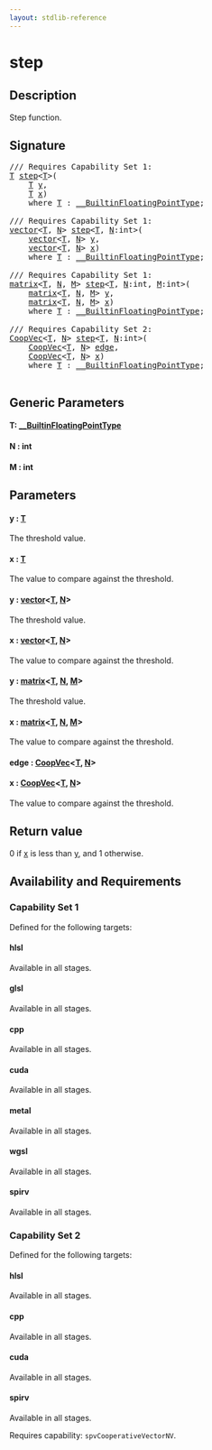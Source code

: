 ```yaml
---
layout: stdlib-reference
---
```


# step

## Description

Step function.



## Signature 

<pre>
/// Requires Capability Set 1:
<a href="step.html#typeparam-T" class="code_type">T</a> <a href="step.html">step</a>&lt;<a href="step.html#typeparam-T" class="code_type">T</a>&gt;(
    <a href="step.html#typeparam-T" class="code_type">T</a> <a href="step.html#decl-y" class="code_param">y</a>,
    <a href="step.html#typeparam-T" class="code_type">T</a> <a href="step.html#decl-x" class="code_param">x</a>)
    <span class='code_keyword'>where</span> <a href="step.html#typeparam-T" class="code_type">T</a> : <a href="index.html" class="code_type">__BuiltinFloatingPointType</a>;

/// Requires Capability Set 1:
<a href="index.html" class="code_type">vector</a>&lt;<a href="step.html#typeparam-T" class="code_type">T</a>, <a href="step.html#decl-N" class="code_var">N</a>&gt; <a href="step.html">step</a>&lt;<a href="step.html#typeparam-T" class="code_type">T</a>, <a href="step.html#decl-N" class="code_var">N</a>:<span class="code_keyword">int</span>&gt;(
    <a href="index.html" class="code_type">vector</a>&lt;<a href="step.html#typeparam-T" class="code_type">T</a>, <a href="step.html#decl-N" class="code_var">N</a>&gt; <a href="step.html#decl-y" class="code_param">y</a>,
    <a href="index.html" class="code_type">vector</a>&lt;<a href="step.html#typeparam-T" class="code_type">T</a>, <a href="step.html#decl-N" class="code_var">N</a>&gt; <a href="step.html#decl-x" class="code_param">x</a>)
    <span class='code_keyword'>where</span> <a href="step.html#typeparam-T" class="code_type">T</a> : <a href="index.html" class="code_type">__BuiltinFloatingPointType</a>;

/// Requires Capability Set 1:
<a href="index.html" class="code_type">matrix</a>&lt;<a href="step.html#typeparam-T" class="code_type">T</a>, <a href="step.html#decl-N" class="code_var">N</a>, <a href="step.html#decl-M" class="code_var">M</a>&gt; <a href="step.html">step</a>&lt;<a href="step.html#typeparam-T" class="code_type">T</a>, <a href="step.html#decl-N" class="code_var">N</a>:<span class="code_keyword">int</span>, <a href="step.html#decl-M" class="code_var">M</a>:<span class="code_keyword">int</span>&gt;(
    <a href="index.html" class="code_type">matrix</a>&lt;<a href="step.html#typeparam-T" class="code_type">T</a>, <a href="step.html#decl-N" class="code_var">N</a>, <a href="step.html#decl-M" class="code_var">M</a>&gt; <a href="step.html#decl-y" class="code_param">y</a>,
    <a href="index.html" class="code_type">matrix</a>&lt;<a href="step.html#typeparam-T" class="code_type">T</a>, <a href="step.html#decl-N" class="code_var">N</a>, <a href="step.html#decl-M" class="code_var">M</a>&gt; <a href="step.html#decl-x" class="code_param">x</a>)
    <span class='code_keyword'>where</span> <a href="step.html#typeparam-T" class="code_type">T</a> : <a href="index.html" class="code_type">__BuiltinFloatingPointType</a>;

/// Requires Capability Set 2:
<a href="index.html" class="code_type">CoopVec</a>&lt;<a href="step.html#typeparam-T" class="code_type">T</a>, <a href="step.html#decl-N" class="code_var">N</a>&gt; <a href="step.html">step</a>&lt;<a href="step.html#typeparam-T" class="code_type">T</a>, <a href="step.html#decl-N" class="code_var">N</a>:<span class="code_keyword">int</span>&gt;(
    <a href="index.html" class="code_type">CoopVec</a>&lt;<a href="step.html#typeparam-T" class="code_type">T</a>, <a href="step.html#decl-N" class="code_var">N</a>&gt; <a href="step.html#decl-edge" class="code_param">edge</a>,
    <a href="index.html" class="code_type">CoopVec</a>&lt;<a href="step.html#typeparam-T" class="code_type">T</a>, <a href="step.html#decl-N" class="code_var">N</a>&gt; <a href="step.html#decl-x" class="code_param">x</a>)
    <span class='code_keyword'>where</span> <a href="step.html#typeparam-T" class="code_type">T</a> : <a href="index.html" class="code_type">__BuiltinFloatingPointType</a>;

</pre>

## Generic Parameters

####  <a id="typeparam-T"></a>T: [\_\_BuiltinFloatingPointType](../interfaces/0_builtinfloatingpointtype-029hm/index)
####  <a id="decl-N"></a>N  : int
####  <a id="decl-M"></a>M  : int

## Parameters

####  <a id="decl-y"></a>y  : [T](step#typeparam-T)
The threshold value.

####  <a id="decl-x"></a>x  : [T](step#typeparam-T)
The value to compare against the threshold.

####  <a id="decl-y"></a>y  : [vector](../types/vector/index)\<[T](../types/vector/index#typeparam-T), [N](../types/vector/index#decl-N)\>
The threshold value.

####  <a id="decl-x"></a>x  : [vector](../types/vector/index)\<[T](../types/vector/index#typeparam-T), [N](../types/vector/index#decl-N)\>
The value to compare against the threshold.

####  <a id="decl-y"></a>y  : [matrix](../types/matrix/index)\<[T](../types/matrix/t-0), [N](../types/matrix/index#decl-N), [M](../types/matrix/index#decl-M)\>
The threshold value.

####  <a id="decl-x"></a>x  : [matrix](../types/matrix/index)\<[T](../types/matrix/t-0), [N](../types/matrix/index#decl-N), [M](../types/matrix/index#decl-M)\>
The value to compare against the threshold.

####  <a id="decl-edge"></a>edge  : [CoopVec](../types/coopvec-04/index)\<[T](../types/coopvec-04/index#typeparam-T), [N](../types/coopvec-04/index#decl-N)\>
####  <a id="decl-x"></a>x  : [CoopVec](../types/coopvec-04/index)\<[T](../types/coopvec-04/index#typeparam-T), [N](../types/coopvec-04/index#decl-N)\>
The value to compare against the threshold.


## Return value
0 if <span class='code'><a href="step.html#decl-x" class="code_param">x</a></span> is less than <span class='code'><a href="step.html#decl-y" class="code_param">y</a></span>, and 1 otherwise.


## Availability and Requirements

### Capability Set 1

Defined for the following targets:

#### hlsl
Available in all stages.

#### glsl
Available in all stages.

#### cpp
Available in all stages.

#### cuda
Available in all stages.

#### metal
Available in all stages.

#### wgsl
Available in all stages.

#### spirv
Available in all stages.


### Capability Set 2

Defined for the following targets:

#### hlsl
Available in all stages.

#### cpp
Available in all stages.

#### cuda
Available in all stages.

#### spirv
Available in all stages.

Requires capability: `spvCooperativeVectorNV`.


